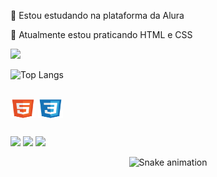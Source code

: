 🔭 Estou estudando na plataforma da Alura

🌱 Atualmente estou praticando HTML e CSS

<picture>
<source 
  srcset="https://github-readme-stats.vercel.app/api?username=gazzaneoooo&show_icons=true&theme=dracula"
  media="(prefers-color-scheme: dark)"
/>
<source
  srcset="https://github-readme-stats.vercel.app/api?username=gazzaneoooo&show_icons=true"
  media="(prefers-color-scheme: dracula), (prefers-color-scheme: no-preference)"
/>
<img src="https://github-readme-stats.vercel.app/api?username=gazzaneoooo&show_icons=true" />
</picture>

![Top Langs](https://github-readme-stats.vercel.app/api/top-langs/?username=gazzaneoooo)

<div style="display: inline_block"><br>
<img align="center" height="30" width="40" src="https://raw.githubusercontent.com/devicons/devicon/master/icons/html5/html5-original.svg" />
<img align="center" height="30" width="40" src="https://raw.githubusercontent.com/devicons/devicon/master/icons/css3/css3-original.svg" />
</div>

##

<div>
<a href="https://www.instagram.com/vicente.gazzaneo/" target="_blank"><img src="https://img.shields.io/badge/-Instagram-%23E4405F?style=for-the-badge&logo=instagram&logoColor=white" target="_blank"></a>
<a href="https://www.twitch.tv/gazzaneo" target="_blank"><img src="https://img.shields.io/badge/Twitch-9146FF?style=for-the-badge&logo=twitch&logoColor=white" target="_blank"></a>
<a href="https://www.linkedin.com/in/vicente-gazzaneo-neto-50379422b/" target="_blank"><img src="https://img.shields.io/badge/-LinkedIn-%230077B5?style=for-the-badge&logo=linkedin&logoColor=white" target="_blank"></a> 
</div>

<div align="center">

  ![Snake animation](https://github.com/danielbped/danielbped/blob/output/github-contribution-grid-snake.svg)
  
</div>
